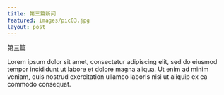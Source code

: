 ```yaml
---
title: 第三篇新闻
featured: images/pic03.jpg
layout: post
---
```


<p>第三篇</p>
<p>Lorem ipsum dolor sit amet, consectetur adipiscing elit, sed do eiusmod tempor incididunt ut labore et dolore magna aliqua. Ut enim ad minim veniam, quis nostrud exercitation ullamco laboris nisi ut aliquip ex ea commodo consequat.</p>
